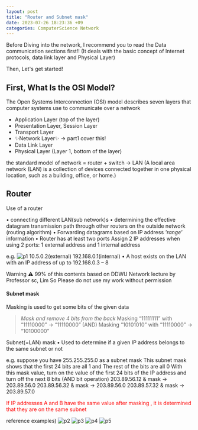 ```yaml
---
layout: post
title: "Router and Subnet mask"
date: 2023-07-26 18:23:36 +09
categories: ComputerScience Network
---
```


Before Diving into the network, I recommend you to read the Data communication sections first!!
(It deals with the basic concept of Internet protocols, data link layer and Physical Layer)

Then, Let's get started!

## First, What Is the OSI Model?

The Open Systems Interconnection (OSI) model describes seven layers that computer systems use to communicate over a network

-   Application Layer (top of the layer)
-   Presentation Layer, Session Layer
-   Transport Layer
-   ✨Network Layer✨ -> part1 cover this!
-   Data Link Layer
-   Physical Layer (Layer 1, bottom of the layer)

the standard model of network
= router + switch -> LAN (A local area network (LAN) is a collection of devices connected together in one physical location, such as a building, office, or home.)

## Router

Use of a router

• connecting different LAN(sub network)s
• determining the effective datagram transmission path through other routers on the outside network (routing algorithm)
• Forwarding datagrams based on IP address _'range'_ information
• Router has at least two ports
Assign 2 IP addresses when using 2 ports: 1 external address and 1 internal address

e.g.
![p1](/assets/01/p1)
10.5.0.2(external) 192.168.0.1(internal)
• A host exists on the LAN with an IP address of up to 192.168.0.3 – 8

Warning ⚠
99% of this contents based on DDWU Network lecture by Professor sc, Lim
So Please do not use my work without permission

#### Subnet mask

Masking is used to get some bits of the given data

> _Mask and remove 4 bits from the back_
> Masking “11111111” with “11110000” -> “11110000” (AND)
> Masking “10101010” with “11110000” -> “10100000”

Subnet(=LAN) mask
• Used to determine if a given IP address belongs to the same subnet or not

e.g. suppose you have 255.255.255.0 as a subnet mask
This subnet mask shows that the first 24 bits are all 1 and The rest of the bits are all 0
With this mask value, turn on the value of the first 24 bits of the IP address and turn off the next 8 bits (AND bit operation)
203.89.56.12 & mask -> 203.89.56.0
203.89.56.32 & mask -> 203.89.56.0
203.89.57.32 & mask -> 203.89.57.0

<font color="red">If IP addresses A and B have the same value after masking , it is determined that they are on the same subnet</font>

reference examples)
![p2](/assets/01/p2)
![p3](/assets/01/p3)
![p4](/assets/01/p4)
![p5](/assets/01/p5)
